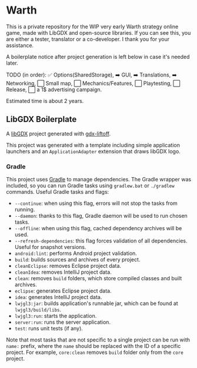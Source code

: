 # Warth

This is a private repository for the WIP very early Warth strategy online game, made with LibGDX and open-source libraries.
If you can see this, you are either a tester, translator or a co-developer. 
I thank you for your assistance.

A boilerplate notice after project generation is left below in case it's needed later.

TODO (in order):
:white_check_mark: Options(SharedStorage),
:arrow_right: GUI,
:arrow_right: Translations,
:arrow_right: Networking,
:white_large_square: Small map,
:white_large_square: Mechanics/Features,
:white_large_square: Playtesting,
:white_large_square: Release,
:white_large_square: a 1$ advertising campaign. 

Estimated time is about 2 years.

## LibGDX Boilerplate

A [libGDX](https://libgdx.com/) project generated with [gdx-liftoff](https://github.com/tommyettinger/gdx-liftoff).

This project was generated with a template including simple application launchers and an `ApplicationAdapter` extension that draws libGDX logo.

### Gradle

This project uses [Gradle](http://gradle.org/) to manage dependencies.
The Gradle wrapper was included, so you can run Gradle tasks using `gradlew.bat` or `./gradlew` commands.
Useful Gradle tasks and flags:

- `--continue`: when using this flag, errors will not stop the tasks from running.
- `--daemon`: thanks to this flag, Gradle daemon will be used to run chosen tasks.
- `--offline`: when using this flag, cached dependency archives will be used.
- `--refresh-dependencies`: this flag forces validation of all dependencies. Useful for snapshot versions.
- `android:lint`: performs Android project validation.
- `build`: builds sources and archives of every project.
- `cleanEclipse`: removes Eclipse project data.
- `cleanIdea`: removes IntelliJ project data.
- `clean`: removes `build` folders, which store compiled classes and built archives.
- `eclipse`: generates Eclipse project data.
- `idea`: generates IntelliJ project data.
- `lwjgl3:jar`: builds application's runnable jar, which can be found at `lwjgl3/build/libs`.
- `lwjgl3:run`: starts the application.
- `server:run`: runs the server application.
- `test`: runs unit tests (if any).

Note that most tasks that are not specific to a single project can be run with `name:` prefix, where the `name` should be replaced with the ID of a specific project.
For example, `core:clean` removes `build` folder only from the `core` project.
